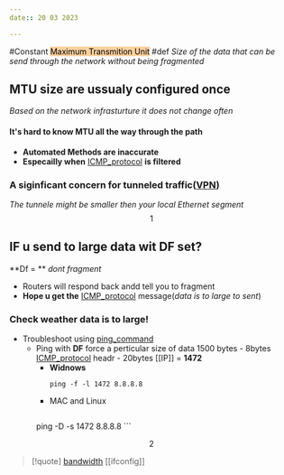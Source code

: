 ```yaml
---
date:: 20 03 2023

---
```

#Constant 
 <mark style="background: #FFB86CA6;">Maximum Transmition Unit</mark>
#def *Size of the data that can be send through the network without being fragmented*

## MTU size are ussualy configured once
*Based on the network infrasturture it does not change often*

#### It's hard to know MTU all the way through the path 
- **Automated Methods are inaccurate**
- **Especailly when** [ICMP_protocol](/ICMP_protocol.md) **is filtered**

### A siginficant concern for tunneled  traffic([VPN](/VPN.md))
*The tunnele might be smaller then your local Ethernet segment*
$$1$$

## IF u send to large data wit DF set?
**Df = ** *dont fragment*
- Routers will respond back andd tell you to fragment
- **Hope u get the** [ICMP_protocol](/ICMP_protocol.md) message(*data is to large to sent*)
### Check weather data is to large!
- Troubleshoot using [ping_command](/ping_command.md)
	- Ping with **DF** force a perticular size of data
	  1500 bytes - 8bytes [ICMP_protocol](/ICMP_protocol.md) headr - 20bytes [[IP]] = **1472**
		- **Widnows**
		  ```
		  ping -f -l 1472 8.8.8.8 
		  ```
		- MAC and Linux
		  ```
		ping -D -s 1472 8.8.8.8
		  ```

$$2$$
>[!quote] 
>[bandwidth](/obisdian_ntoes/notes_obsidian/ZPythonref/DjangoFramework/Network+/Phisicall/bandwidth.md) [[ifconfig]] 